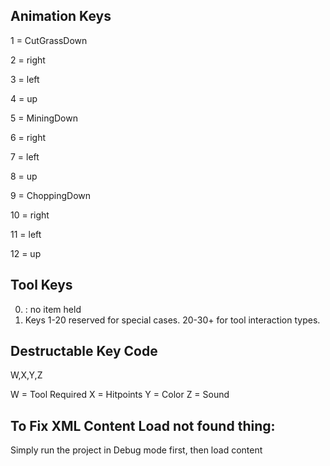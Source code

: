 ## Animation Keys
1 = CutGrassDown

2 = right

3 = left

4 = up

5 = MiningDown

6 = right

7 = left

8 = up

9 = ChoppingDown

10 = right

11 = left

12 = up

## Tool Keys

0.  : no item held
1. Keys 1-20 reserved for special cases. 20-30+ for tool interaction types.

## Destructable Key Code

W,X,Y,Z

W = Tool Required
X = Hitpoints
Y = Color
Z = Sound

## To Fix XML Content Load not found thing:
Simply run the project in Debug mode first, then load content